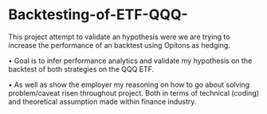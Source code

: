 # Backtesting-of-ETF-QQQ-
This project attempt to validate an hypothesis were we are trying to increase the performance of an backtest using Opitons as hedging.

•	Goal is to infer performance analytics and validate my hypothesis on the backtest of both strategies on the QQQ ETF. 

•	As well as show the employer my reasoning on how to go about solving problem/caveat risen throughout project. Both in terms of technical (coding) and theoretical assumption made within finance industry. 
